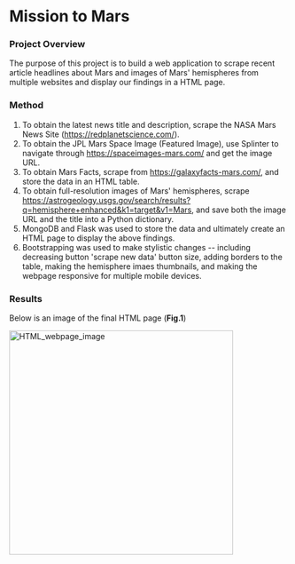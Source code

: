 # Mission to Mars

### Project Overview

The purpose of this project is to build a web application to scrape recent article headlines about Mars and images of Mars' hemispheres from multiple websites and display our findings in a HTML page. 

### Method
1. To obtain the latest news title and description, scrape the NASA Mars News Site (https://redplanetscience.com/).
2. To obtain the JPL Mars Space Image (Featured Image), use Splinter to navigate through https://spaceimages-mars.com/ and get the image URL.
3. To obtain Mars Facts, scrape from https://galaxyfacts-mars.com/, and store the data in an HTML table.
4. To obtain full-resolution images of Mars' hemispheres, scrape https://astrogeology.usgs.gov/search/results?q=hemisphere+enhanced&k1=target&v1=Mars, and save both the image URL and the title into a Python dictionary.
5. MongoDB and Flask was used to store the data and ultimately create an HTML page to display the above findings. 
6. Bootstrapping was used to make stylistic changes -- including decreasing button 'scrape new data' button size, adding borders to the table, making the hemisphere imaes thumbnails, and making the webpage responsive for multiple mobile devices. 

### Results
Below is an image of the final HTML page (**Fig.1**)

<img width="404" alt="HTML_webpage_image" src="https://user-images.githubusercontent.com/45336910/126400755-6157d94b-a29f-4d0b-b8bf-0a0fa5437fa6.png">

